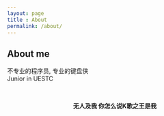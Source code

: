 ```yaml
---
layout: page
title : About
permalink: /about/
---
```


<h2>About me</h2>
<p>不专业的程序员, 专业的键盘侠<br>Junior in UESTC</p>
<br>
<center><p ><strong><span class="manual">无人及我 你怎么说K歌之王是我</span></strong></p></center>




